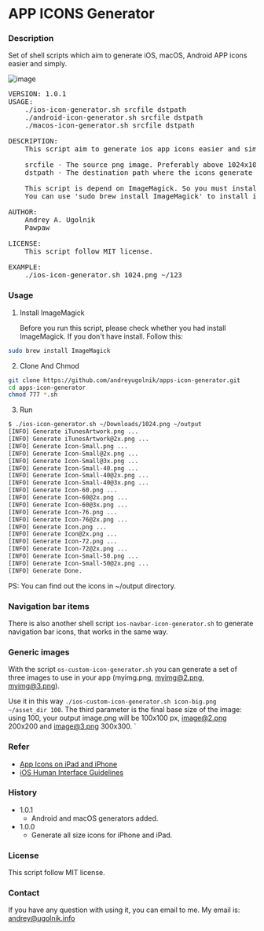 # APP ICONS Generator

### Description
Set of shell scripts which aim to generate iOS, macOS, Android APP icons easier and simply.

![image](https://github.com/smallmuou/ios-icon-generator/blob/master/ios-icon-generator.gif)

<pre>
VERSION: 1.0.1
USAGE:
    ./ios-icon-generator.sh srcfile dstpath
    ./android-icon-generator.sh srcfile dstpath
    ./macos-icon-generator.sh srcfile dstpath

DESCRIPTION:
    This script aim to generate ios app icons easier and simply.

    srcfile - The source png image. Preferably above 1024x1024
    dstpath - The destination path where the icons generate to.

    This script is depend on ImageMagick. So you must install ImageMagick first
    You can use 'sudo brew install ImageMagick' to install it

AUTHOR:
    Andrey A. Ugolnik <andrey@ugolnik.info>
    Pawpaw<lvyexuwenfa100@126.com>

LICENSE:
    This script follow MIT license.

EXAMPLE:
    ./ios-icon-generator.sh 1024.png ~/123
</pre>

### Usage
1. Install ImageMagick

    Before you run this script, please check whether you had install ImageMagick. If you don't have install. Follow this:

```bash
sudo brew install ImageMagick
```

2. Clone And Chmod

```bash
git clone https://github.com/andreyugolnik/apps-icon-generator.git
cd apps-icon-generator
chmod 777 *.sh
```

3. Run

```bash
$ ./ios-icon-generator.sh ~/Downloads/1024.png ~/output
[INFO] Generate iTunesArtwork.png ...
[INFO] Generate iTunesArtwork@2x.png ...
[INFO] Generate Icon-Small.png ...
[INFO] Generate Icon-Small@2x.png ...
[INFO] Generate Icon-Small@3x.png ...
[INFO] Generate Icon-Small-40.png ...
[INFO] Generate Icon-Small-40@2x.png ...
[INFO] Generate Icon-Small-40@3x.png ...
[INFO] Generate Icon-60.png ...
[INFO] Generate Icon-60@2x.png ...
[INFO] Generate Icon-60@3x.png ...
[INFO] Generate Icon-76.png ...
[INFO] Generate Icon-76@2x.png ...
[INFO] Generate Icon.png ...
[INFO] Generate Icon@2x.png ...
[INFO] Generate Icon-72.png ...
[INFO] Generate Icon-72@2x.png ...
[INFO] Generate Icon-Small-50.png ...
[INFO] Generate Icon-Small-50@2x.png ...
[INFO] Generate Done.
```

PS: You can find out the icons in ~/output directory.

### Navigation bar items
There is also another shell script `ios-navbar-icon-generator.sh` to generate navigation bar icons, that works in the same way.

### Generic images
With the script `os-custom-icon-generator.sh` you can generate a set of three images to use in your app (myimg.png, myimg@2.png, myimg@3.png).

Use it in this way `./ios-custom-icon-generator.sh icon-big.png ~/asset_dir 100`. The third parameter is the final base size of the image: using 100, your output image.png will be 100x100 px, image@2.png 200x200 and image@3.png 300x300.
`

### Refer
* [App Icons on iPad and iPhone](https://developer.apple.com/library/ios/qa/qa1686/_index.html)
* [iOS Human Interface Guidelines](https://developer.apple.com/library/prerelease/ios/documentation/UserExperience/Conceptual/MobileHIG/IconMatrix.html#//apple_ref/doc/uid/TP40006556-CH27-SW1)

### History
* 1.0.1
    * Android and macOS generators added.
* 1.0.0
    * Generate all size icons for iPhone and iPad.

### License
This script follow MIT license.

### Contact
If you have any question with using it, you can email to me. My email is: andrey@ugolnik.info
